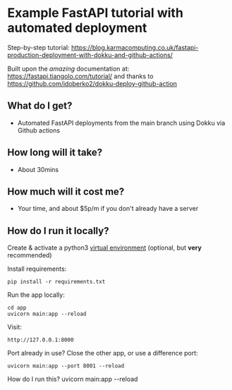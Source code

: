 # Example FastAPI tutorial with automated deployment

Step-by-step tutorial: https://blog.karmacomputing.co.uk/fastapi-production-deployment-with-dokku-and-github-actions/

Built upon the *amazing* documentation at: https://fastapi.tiangolo.com/tutorial/
and thanks to https://github.com/idoberko2/dokku-deploy-github-action

## What do I get?

- Automated FastAPI deployments from the main branch using Dokku via Github actions

## How long will it take?

- About 30mins

## How much will it cost me?

- Your time, and about $5p/m if you don't already have a server

## How do I run it locally?

Create & activate a python3 [virtual environment](https://docs.python.org/3/tutorial/venv.html) (optional, but **very** recommended)

Install requirements:

```
pip install -r requirements.txt
```

Run the app locally:

```
cd app
uvicorn main:app --reload
```

Visit: 

```
http://127.0.0.1:8000
```

Port already in use? Close the other app, or use a difference port:

```
uvicorn main:app --port 8001 --reload 
```

How do I run this? 
uvicorn main:app --reload
